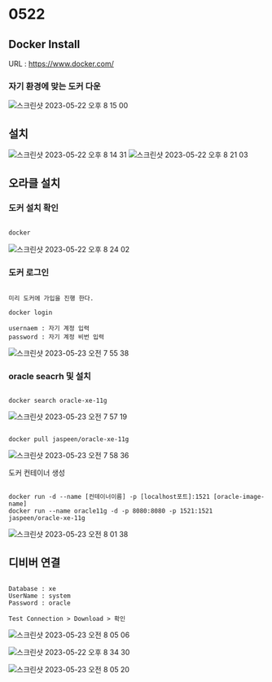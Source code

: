 # 0522

## Docker Install

URL : https://www.docker.com/ 

### 자기 환경에 맞는 도커 다운

![스크린샷 2023-05-22 오후 8 15 00](https://github.com/choiminjun94/Setting/assets/60457431/89c27a2b-1afd-4de0-9540-e0f60fd7b5ee)

## 설치

![스크린샷 2023-05-22 오후 8 14 31](https://github.com/choiminjun94/Setting/assets/60457431/88b0f23d-5407-4276-ae33-da71ca2a25b9)
![스크린샷 2023-05-22 오후 8 21 03](https://github.com/choiminjun94/Setting/assets/60457431/e15f9b29-b388-4968-bb42-4bcdb8d42a9a)

## 오라클 설치 

### 도커 설치 확인 

```txt

docker

```
![스크린샷 2023-05-22 오후 8 24 02](https://github.com/choiminjun94/Setting/assets/60457431/8e287fbb-896f-4862-a976-7756c99ab090)

###  도커 로그인 

``` 

미리 도커에 가입을 진행 한다. 

docker login 

usernaem : 자기 계정 입력 
password : 자기 계정 비번 입력 

```
![스크린샷 2023-05-23 오전 7 55 38](https://github.com/choiminjun94/Setting/assets/60457431/5ba0655a-0839-45a0-9a97-97004c1908ff)

### oracle seacrh 및 설치 

```

docker search oracle-xe-11g

```
![스크린샷 2023-05-23 오전 7 57 19](https://github.com/choiminjun94/Setting/assets/60457431/c7e4eb4b-56e8-4f68-9603-5589c16f7508)

``` 

docker pull jaspeen/oracle-xe-11g

```
![스크린샷 2023-05-23 오전 7 58 36](https://github.com/choiminjun94/Setting/assets/60457431/9e9e7e28-2761-4a47-81f0-044d21e207a0)

도커 컨테이너 생성

```

docker run -d --name [컨테이너이름] -p [localhost포트]:1521 [oracle-image-name]
docker run --name oracle11g -d -p 8080:8080 -p 1521:1521 jaspeen/oracle-xe-11g

```
![스크린샷 2023-05-23 오전 8 01 38](https://github.com/choiminjun94/Setting/assets/60457431/6762bc8c-4898-409c-9fb9-f6639557cc72)

## 디비버 연결 

``` 

Database : xe 
UserName : system
Password : oracle 

Test Connection > Download > 확인 

```

![스크린샷 2023-05-23 오전 8 05 06](https://github.com/choiminjun94/Setting/assets/60457431/f5e6f694-326e-469f-a79e-91aee46e0257)

![스크린샷 2023-05-22 오후 8 34 30](https://github.com/choiminjun94/Setting/assets/60457431/d2def9c0-aed8-41d5-826e-3f68b24457d3)

![스크린샷 2023-05-23 오전 8 05 20](https://github.com/choiminjun94/Setting/assets/60457431/f340c68e-1150-4c3f-8018-1086da2d0e7b)



